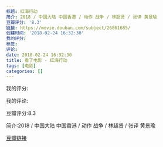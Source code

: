```yaml
---
标题: 红海行动
简介: 2018 / 中国大陆 中国香港 / 动作 战争 / 林超贤 / 张译 黄景瑜
豆瓣评分: '8.3'
链接: https://movie.douban.com/subject/26861685/
创建时间: '2018-02-24 16:32:30'
我的评分:
标签:
评论:
date: 2018-02-24 16:32:30
title: 看了电影 - 红海行动
tags: [电影]
categories: []
---
```


我的评分:

我的评论:

豆瓣评分:8.3

简介:2018 / 中国大陆 中国香港 / 动作 战争 / 林超贤 / 张译 黄景瑜

[豆瓣链接](https://movie.douban.com/subject/26861685/)

